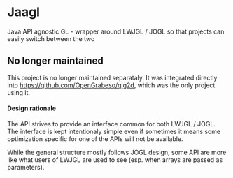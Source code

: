 # Jaagl
Java API agnostic GL - wrapper around LWJGL / JOGL so that projects can easily switch between the two

## No longer maintained

This project is no longer maintained separataly. It was integrated directly into https://github.com/OpenGrabeso/glg2d,
which was the only project using it.

#### Design rationale

The API strives to provide an interface common for both LWJGL / JOGL. The interface is kept intentionaly simple
even if sometimes it means some optimization specific for one of the APIs will not be available.

While the general structure mostly follows JOGL design, some API are more like what users of LWJGL are used to see
(esp. when arrays are passed as parameters).
